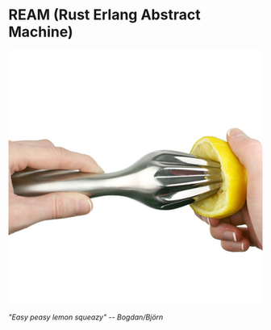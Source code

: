 # REAM (Rust Erlang Abstract Machine)

![lemon reamer](./reamer.jpg)

_"Easy peasy lemon squeazy" -- Bogdan/Björn_
